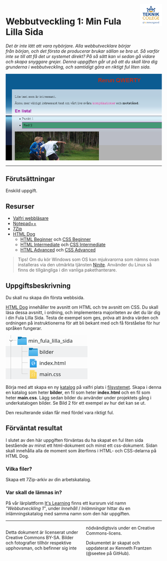<header style="float:right;">
  <img src="../../resources/img/tcstenungsund.png" style="width:5em;" />
</header>

# Webbutveckling 1: Min Fula Lilla Sida 

*Det är inte lätt att vara nybörjare.
Alla webbutvecklare börjar från början, och det första de producerar brukar sällan se bra ut.
Så varför inte se till att få det ur systemet direkt? På så sätt kan vi sedan gå vidare och skapa snyggare grejer.
Denna uppgiften går ut på att du skall lära dig grunderna i webbutveckling, och samtidigt göra en riktigt ful liten sida.*

![Ett exempel på färdig uppgift](../img/weuweb01_-_min_fula_lilla_sida_0.png)

---

## Förutsättningar

Enskild uppgift.

## Resurser
* [Valfri webbläsare](https://www.mozilla.org/sv-SE/firefox/new/)
* [Notepad++](https://notepad-plus-plus.org/)
* [7Zip](https://www.7-zip.org/)
* [HTML Dog](https://htmldog.com/)
  - [HTML Beginner](https://htmldog.com/guides/html/beginner/) och [CSS Beginner](https://htmldog.com/guides/css/beginner/)
  - [HTML Intermediate](https://htmldog.com/guides/html/intermediate/) och [CSS Intermediate](https://htmldog.com/guides/css/intermediate/)
  - [HTML Advanced](https://htmldog.com/guides/html/advanced/) och [CSS Advanced](https://htmldog.com/guides/css/advanced/)

> Tips! Om du kör Windows som OS kan mjukvarorna som nämns ovan installeras via den utmärkta tjänsten [Ninite](https://ninite.com/7zip-firefox-notepadplusplus/). Använder du Linux så finns de tillgängliga i din vanliga pakethanterare.

## Uppgiftsbeskrivning

Du skall nu skapa din första webbsida.

[HTML Dog](https://htmldog.com/) innehåller tre avsnitt om HTML och tre avsnitt om CSS. Du skall läsa dessa avsnitt, i ordning, och implementera majoriteten av det du lär dig i din Fula Lilla Sida. Testa de exempel som ges, pröva att ändra värden och ordningen på instruktionerna för att bli bekant med och få förståelse för hur språken fungerar.

![Använd den här filstrukturen](../img/weuweb01_-_min_fula_lilla_sida_1.png)

Börja med att skapa en ny [katalog](https://sv.wikipedia.org/wiki/Katalog_(datorteknik)) på valfri plats i [filsystemet](https://sv.wikipedia.org/wiki/Filsystem). Skapa i denna en katalog som heter __bilder__, en fil som heter __index.html__ och en fil som heter __main.css__. Lägg sedan bilder du använder under projektets gång i underkatalogen bilder. Se Bild 2 för ett exempel av hur det kan se ut.

Den resulterande sidan får med fördel vara riktigt ful.

## Förväntat resultat

I slutet av den här uppgiften förväntas du ha skapat en ful liten sida bestående av minst ett html-dokument och minst ett css-dokument. Sidan skall innehålla alla de moment som återfinns i HTML- och CSS-delarna på HTML Dog.

### Vilka filer?

Skapa ett 7Zip-arkiv av din arbetskatalog.

### Var skall de lämnas in?

På vår lärplattform [It's Learning](https://stenungsund.itslearning.com/) finns ett kursrum vid namn *"Webbutveckling 1"*, under *Innehåll* / *Inlämningar* hittar du en inlämningskatalog med samma namn som den här uppgiften.

---

<footer style="columns: 2">
  <p>Detta dokument är licenserat under Creative Commons BY-SA. Bilder och fotografier tillhör respektive upphovsman, och befinner sig inte nödvändigtsvis under en Creative Commons-licens.</p>
  <p>Dokumentet är skapat och uppdaterat av Kenneth Frantzen (@seetee på GitHub).</p>
</footer>
